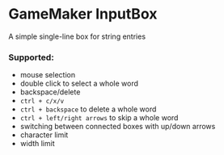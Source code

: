 # GameMaker InputBox
A simple single-line box for string entries  
### Supported:
- mouse selection
- double click to select a whole word
- backspace/delete
- `ctrl + c/x/v`
- `ctrl + backspace` to delete a whole word
- `ctrl + left/right arrows` to skip a whole word
- switching between connected boxes with up/down arrows
- character limit
- width limit
